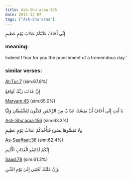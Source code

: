 ```yaml
---
title: Ash-Shu'araa:135
date: 2011-12-07
tags: ["Ash-Shu'araa"]
---
```

إِنِّي أَخَافُ عَلَيْكُمْ عَذَابَ يَوْمٍ عَظِيمٍ
### meaning: 
Indeed I fear for you the punishment of a tremendous day.’
### similar verses: 

[At-Tur:7](/52/7) (sim:67.8%)

إِنَّ عَذَابَ رَبِّكَ لَوَاقِعٌ

[Maryam:45](/19/45) (sim:65.0%)

يَا أَبَتِ إِنِّي أَخَافُ أَنْ يَمَسَّكَ عَذَابٌ مِنَ الرَّحْمَٰنِ فَتَكُونَ لِلشَّيْطَانِ وَلِيًّا

[Ash-Shu'araa:156](/26/156) (sim:63.3%)

وَلَا تَمَسُّوهَا بِسُوءٍ فَيَأْخُذَكُمْ عَذَابُ يَوْمٍ عَظِيمٍ

[As-Saaffaat:38](/37/38) (sim:62.4%)

إِنَّكُمْ لَذَائِقُو الْعَذَابِ الْأَلِيمِ

[Saad:78](/38/78) (sim:61.3%)

وَإِنَّ عَلَيْكَ لَعْنَتِي إِلَىٰ يَوْمِ الدِّينِ
